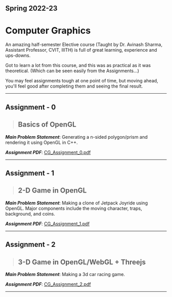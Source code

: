 ## Spring 2022-23
# **Computer Graphics**

An amazing half-semester Elective course (Taught by Dr. Avinash Sharma, Assistant Professor, CVIT, IIITH) is full of great learning, experience and ups-downs.

Got to learn a lot from this course, and this was as practical as it was theoretical. (Which can be seen easily from the Assignments...)

You may feel assignments tough at one point of time, but moving ahead, you'll feel good after completing them and seeing the final result.

---

## Assignment - 0
> ## Basics of OpenGL

***Main Problem Statement***: Generating a n-sided polygon/prism and rendering it using OpenGL in C++.

***Assignment PDF***: [CG_Assignment_0.pdf](./A0/CG_Assignment_0.pdf)

---

## Assignment - 1
> ## 2-D Game in OpenGL

***Main Problem Statement***: Making a clone of Jetpack Joyride using OpenGL. Major components include the moving character, traps, background, and coins.

***Assignment PDF***: [CG_Assignment_1.pdf](./A1/CG_Assignment_1.pdf)

----

## Assignment - 2
> ## 3-D Game in OpenGL/WebGL + Threejs

***Main Problem Statement***: Making a 3d car racing game.

***Assignment PDF***: [CG_Assignment_2.pdf](./A2/CG_Assignment_2.pdf)

---
